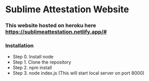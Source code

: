 # Sublime Attestation Website

### This website hosted on heroku here https://sublimeattestation.netlify.app/#


### Installation

- Step 0. Install node
- Step 1. Clone the repository
- Step 2. npm install
- Step 3. node index.js (This will start local server on port 8000)
